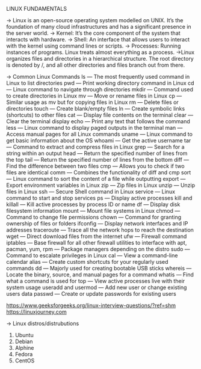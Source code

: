 LINUX FUNDAMENTALS

-> Linux is an open-source operating system modelled on UNIX. It’s the foundation of many cloud infrastructures and 
has a significant presence in the server world.
-> Kernel: It’s the core component of the system that interacts with hardware.
-> Shell: An interface that allows users to interact with the kernel using command lines or scripts.
-> Processes: Running instances of programs. Linux treats almost everything as a process.
->Linux organizes files and directories in a hierarchical structure. The root directory is denoted by /, and all other directories and files branch out from there.

-> Common Linux Commands
ls — The most frequently used command in Linux to list directories
pwd — Print working directory command in Linux
cd — Linux command to navigate through directories
mkdir — Command used to create directories in Linux
mv — Move or rename files in Linux
cp — Similar usage as mv but for copying files in Linux
rm — Delete files or directories
touch — Create blank/empty files
ln — Create symbolic links (shortcuts) to other files
cat — Display file contents on the terminal
clear — Clear the terminal display
echo — Print any text that follows the command
less — Linux command to display paged outputs in the terminal
man — Access manual pages for all Linux commands
uname — Linux command to get basic information about the OS
whoami — Get the active username
tar — Command to extract and compress files in Linux
grep — Search for a string within an output
head — Return the specified number of lines from the top
tail — Return the specified number of lines from the bottom
diff — Find the difference between two files
cmp — Allows you to check if two files are identical
comm — Combines the functionality of diff and cmp
sort — Linux command to sort the content of a file while outputting
export — Export environment variables in Linux
zip — Zip files in Linux
unzip — Unzip files in Linux
ssh — Secure Shell command in Linux
service — Linux command to start and stop services
ps — Display active processes
kill and killall — Kill active processes by process ID or name
df — Display disk filesystem information
mount — Mount file systems in Linux
chmod — Command to change file permissions
chown — Command for granting ownership of files or folders
ifconfig — Display network interfaces and IP addresses
traceroute — Trace all the network hops to reach the destination
wget — Direct download files from the internet
ufw — Firewall command
iptables — Base firewall for all other firewall utilities to interface with
apt, pacman, yum, rpm — Package managers depending on the distro
sudo — Command to escalate privileges in Linux
cal — View a command-line calendar
alias — Create custom shortcuts for your regularly used commands
dd — Majorly used for creating bootable USB sticks
whereis — Locate the binary, source, and manual pages for a command
whatis — Find what a command is used for
top — View active processes live with their system usage
useradd and usermod — Add new user or change existing users data
passwd — Create or update passwords for existing users

https://www.geeksforgeeks.org/linux-interview-questions/?ref=shm
https://linuxjourney.com

-> Linux distros/distrubutions
1. Ubuntu
2. Debian
3. Alphine
3. Fedora
5. CentOS